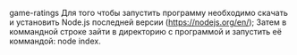 game-ratings
Для того чтобы запустить программу необходимо скачать и установить Node.js
последней версии (https://nodejs.org/en/);
Затем в коммандной строке зайти в директорию с программой и запустить её коммандой: node index.